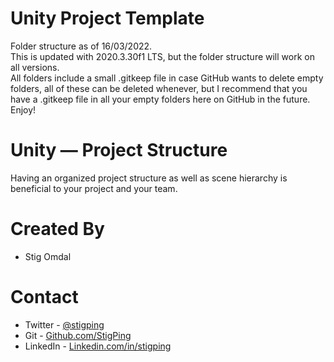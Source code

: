 # Unity Project Template

Folder structure as of 16/03/2022.  
This is updated with 2020.3.30f1 LTS, but the folder structure will work on all versions.  
All folders include a small .gitkeep file in case GitHub wants to delete empty folders, all of these can be deleted whenever, but I recommend that you have a .gitkeep file in all your empty folders here on GitHub in the future.  
Enjoy!

# Unity — Project Structure

Having an organized project structure as well as scene hierarchy is beneficial to your project and your team.  

# Created By

- Stig Omdal

# Contact

- Twitter - <a href="https://twitter.com/stigping/">@stigping</a>
- Git - <a href="https://github.com/StigPing/">Github.com/StigPing</a>
- LinkedIn - <a href="https://Linkedin.com/in/stigping">Linkedin.com/in/stigping</a>